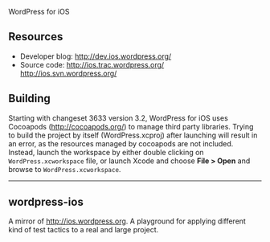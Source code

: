 WordPress for iOS

## Resources

* Developer blog: http://dev.ios.wordpress.org/
* Source code: http://ios.trac.wordpress.org/  http://ios.svn.wordpress.org/


## Building
Starting with changeset 3633 version 3.2, WordPress for iOS uses
Cocoapods (http://cocoapods.org/) to manage third party libraries.
Trying to build the project by itself (WordPress.xcproj) after launching
will result in an error, as the resources managed by cocoapods are not
included.  Instead, launch the workspace by either double clicking on
`WordPress.xcworkspace` file, or launch Xcode and choose **File > Open**
and browse to `WordPress.xcworkspace`.


----

## wordpress-ios

A mirror of http://ios.wordpress.org. A playground for applying different kind of test tactics to a real and large project.
